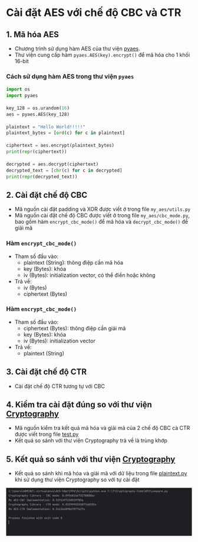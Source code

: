 # Cài đặt AES với chế độ CBC và CTR 

## 1. Mã hóa AES 
- Chương trình sử dụng hàm AES của thư viện [pyaes](https://pypi.org/project/pyaes/).
- Thư viện cung cấp hàm `pyaes.AES(key).encrypt()` để mã hóa cho 1 khối 16-bit

### Cách sử dụng hàm AES trong thư viện `pyaes`

```python
import os
import pyaes

key_128 = os.urandom(16)
aes = pyaes.AES(key_128)

plaintext = "Hello World!!!!!"
plaintext_bytes = [ord(c) for c in plaintext]

ciphertext = aes.encrypt(plaintext_bytes)
print(repr(ciphertext))

decrypted = aes.decrypt(ciphertext)
decrypted_text = [chr(c) for c in decrypted]
print(repr(decrypted_text))
```

## 2. Cài đặt chế độ CBC
- Mã nguồn cài đặt padding và XOR được viết ở trong file `my_aes/utils.py` 
- Mã nguồn cài đặt chế độ CBC được viết ở trong file `my_aes/cbc_mode.py`, bao gồm hàm `encrypt_cbc_mode()` để mã hóa 
và `decrypt_cbc_mode()` để giải mã

### Hàm `encrypt_cbc_mode()`
- Tham số đầu vào: 
  - plaintext (String): thông điệp cần mã hóa
  - key (Bytes): khóa 
  - iv (Bytes): initialization vector, có thể điền hoặc không
- Trả về:
  - iv (Bytes)
  - ciphertext (Bytes)

### Hàm `encrypt_cbc_mode()`
- Tham số đầu vào: 
  - ciphertext (Bytes): thông điệp cần giải mã
  - key (Bytes): khóa 
  - iv (Bytes): initialization vector
- Trả về:
  - plaintext (String)

## 3. Cài đặt chế độ CTR
- Cài đặt chế độ CTR tương tự với CBC

## 4. Kiểm tra cài đặt đúng so với thư viện [Cryptography](https://cryptography.io/en/latest/)
- Mã nguồn kiểm tra kết quả mã hóa và giải mã của 2 chế độ CBC cà CTR được viết trong file [test.py](test.py) 
- Kết quả so sánh với thư viện Cryptography trả về là trùng khớp

## 5. Kết quả so sánh với thư viện [Cryptography](https://cryptography.io/en/latest/)
- Kết quả so sánh khi mã hóa và giải mã với dữ liệu trong file [plaintext.py](plaintext.py) 
khi sử dụng thư viện Cryptography so với tự cài đặt

![Result](Result.png)